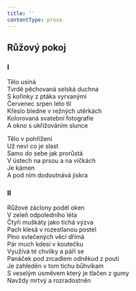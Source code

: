 ```yaml
---
title: ''
contentType: prose
---
```


## Růžový pokoj

### I

Tělo usíná  
Tvrdě pěchovaná selská duchna  
S kořínky z ptáka vyrvanými  
Červenec srpen léto tlí  
Křeslo bledne v režných utěrkách  
Kolorovaná svatební fotografie  
A okno s ukřižováním slunce

Tělo v pohřížení  
Už neví co je slast  
Samo do sebe jak prorůstá  
V ústech na prsou a na víčkách  
Je kámen  
A pod ním dodoutnává jiskra

### II

Růžové záclony podél oken  
V zeleň odpoledního léta  
Čtyři muškáty jako tichá výzva  
Pach klesá v rozestlanou postel  
Plno svlečených věcí dřímá  
Pár much kdesi v koutečku  
Využívá té chvilky a páří se  
Panáček pod zrcadlem odněkud z pouti  
Je zahleděn v tom tichu bůhvíkam  
S veselým úsměvem který je tlačen z gumy  
Navždy mrtvý a rozradostněn

